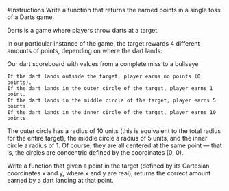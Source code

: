 #Instructions
Write a function that returns the earned points in a single toss of a Darts game.

Darts is a game where players throw darts at a target.

In our particular instance of the game, the target rewards 4 different amounts of points, depending on where the dart lands:

Our dart scoreboard with values from a complete miss to a bullseye

```
If the dart lands outside the target, player earns no points (0 points).
If the dart lands in the outer circle of the target, player earns 1 point.
If the dart lands in the middle circle of the target, player earns 5 points.
If the dart lands in the inner circle of the target, player earns 10 points.
```

The outer circle has a radius of 10 units (this is equivalent to the total radius for the entire target), the middle circle a radius of 5 units, and the inner circle a radius of 1. Of course, they are all centered at the same point — that is, the circles are concentric defined by the coordinates (0, 0).

Write a function that given a point in the target (defined by its Cartesian coordinates x and y, where x and y are real), returns the correct amount earned by a dart landing at that point.

